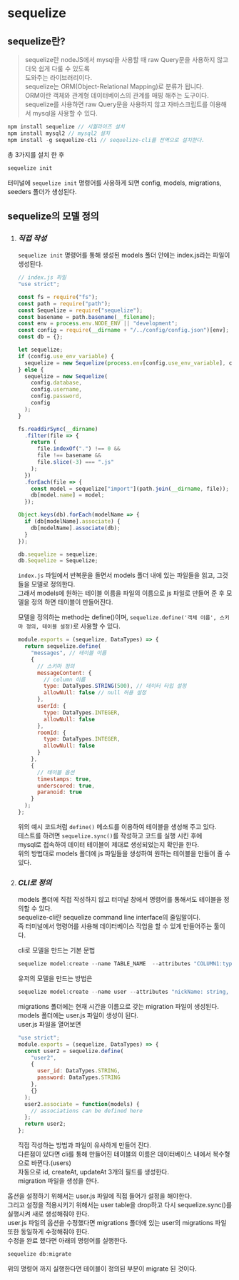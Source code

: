 # sequelize

## sequelize란?

> sequelize란 nodeJS에서 mysql을 사용할 때 raw Query문을 사용하지 않고 더욱 쉽게 다룰 수 있도록  
> 도와주는 라이브러리이다.  
> sequelize는 ORM(Object-Relational Mapping)로 분류가 됩니다.  
> ORM이란 객체와 관계형 데이터베이스의 관계를 매핑 해주는 도구이다.  
> sequelize를 사용하면 raw Query문을 사용하지 않고 자바스크립트를 이용해서 mysql을 사용할 수 있다.

```javascript
npm install sequelize // 시퀄라이즈 설치
npm install mysql2 // mysql2 설치
npm install -g sequelize-cli // sequelize-cli를 전역으로 설치한다.
```

총 3가지를 설치 한 후

```javascript
sequelize init
```

터미널에 `sequelize init` 명령어를 사용하게 되면 config, models, migrations, seeders 폴더가 생성된다.

## sequelize의 모델 정의

1. ### **_직접 작성_**

   `sequelize init` 명령어를 통해 생성된 models 폴더 안에는 index.js라는 파일이 생성된다.

   ```javascript
   // index.js 파일
   "use strict";

   const fs = require("fs");
   const path = require("path");
   const Sequelize = require("sequelize");
   const basename = path.basename(__filename);
   const env = process.env.NODE_ENV || "development";
   const config = require(__dirname + "/../config/config.json")[env];
   const db = {};

   let sequelize;
   if (config.use_env_variable) {
     sequelize = new Sequelize(process.env[config.use_env_variable], config);
   } else {
     sequelize = new Sequelize(
       config.database,
       config.username,
       config.password,
       config
     );
   }

   fs.readdirSync(__dirname)
     .filter(file => {
       return (
         file.indexOf(".") !== 0 &&
         file !== basename &&
         file.slice(-3) === ".js"
       );
     })
     .forEach(file => {
       const model = sequelize["import"](path.join(__dirname, file));
       db[model.name] = model;
     });

   Object.keys(db).forEach(modelName => {
     if (db[modelName].associate) {
       db[modelName].associate(db);
     }
   });

   db.sequelize = sequelize;
   db.Sequelize = Sequelize;
   ```

   `index.js` 파일에서 반복문을 돌면서 models 폴더 내에 있는 파일들을 읽고, 그것들을 모델로 정의한다.  
    그래서 models에 원하는 테이블 이름을 파일의 이름으로 js 파일로 만들어 준 후 모델을 정의 하면 테이블이 만들어진다.

   모델을 정의하는 method는 define()이며,
   `sequelize.define('객체 이름', 스키마 정의, 테이블 설정)`로 사용할 수 있다.

   ```javascript
   module.exports = (sequelize, DataTypes) => {
     return sequelize.define(
       "messages", // 테이블 이름
       {
         // 스키마 정의
         messageContent: {
           // column 이름
           type: DataTypes.STRING(500), // 데이터 타입 설정
           allowNull: false // null 허용 설정
         },
         userId: {
           type: DataTypes.INTEGER,
           allowNull: false
         },
         roomId: {
           type: DataTypes.INTEGER,
           allowNull: false
         }
       },
       {
         // 테이블 옵션
         timestamps: true,
         underscored: true,
         paranoid: true
       }
     );
   };
   ```

   위의 예시 코드처럼 `define()` 메소드를 이용하여 테이블을 생성해 주고 있다.  
   테스트를 하려면 `sequelize.sync()`를 작성하고 코드를 실행 시킨 후에  
   mysql로 접속하여 데이터 테이블이 제대로 생성되었는지 확인을 한다.  
   위의 방법대로 models 폴더에 js 파일들을 생성하여 원하는 테이블을 만들어 줄 수 있다.

1. ### **_CLI로 정의_**

   models 폴더에 직접 작성하지 않고 터미널 창에서 명령어를 통해서도 테이블을 정의할 수 있다.  
    sequelize-cli란 sequelize command line interface의 줄임말이다.  
    즉 터미널에서 명령어를 사용해 데이터베이스 작업을 할 수 있게 만들어주는 툴이다.

   cli로 모델을 만드는 기본 문법

   ```javascript
   sequelize model:create --name TABLE_NAME  --attributes "COLUMN1:type, COLUMN2:type, COLUMN3:type"
   ```

   유저의 모델을 만드는 방법은

   ```javascript
   sequelize model:create --name user --attributes "nickName: string, passWord: string"
   ```

   migrations 폴더에는 현재 시간을 이름으로 갖는 migration 파일이 생성된다.  
    models 폴더에는 user.js 파일이 생성이 된다.  
    user.js 파일을 열어보면

   ```javascript
   "use strict";
   module.exports = (sequelize, DataTypes) => {
     const user2 = sequelize.define(
       "user2",
       {
         user_id: DataTypes.STRING,
         password: DataTypes.STRING
       },
       {}
     );
     user2.associate = function(models) {
       // associations can be defined here
     };
     return user2;
   };
   ```

   직접 작성하는 방법과 파일이 유사하게 만들어 진다.  
   다른점이 있다면 cli를 통해 만들어진 테이블의 이름은 데이터베이스 내에서 복수형으로 바뀐다.(users)  
   자동으로 id, createAt, updateAt 3개의 필드를 생성한다.  
   migration 파일을 생성을 한다.

옵션을 설정하기 위해서는 user.js 파일에 직접 들어가 설정을 해야한다.  
 그리고 설정을 적용시키기 위해서는 user table을 drop하고 다시 sequelize.sync()를 실행시켜 새로 생성해줘야 한다.  
 user.js 파일의 옵션을 수정했다면 migrations 폴더에 있는 user의 migrations 파일 또한 동일하게 수정해줘야 한다.  
 수정을 완료 했다면 아래의 명령어를 실행한다.

```javascript
sequelize db:migrate
```

위의 명령어 까지 실행한다면 테이블이 정의된 부분이 migrate 된 것이다.
